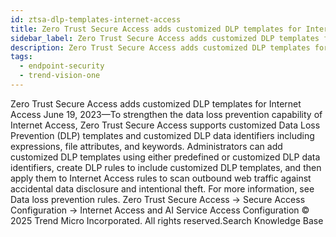 ```yaml
---
id: ztsa-dlp-templates-internet-access
title: Zero Trust Secure Access adds customized DLP templates for Internet Access
sidebar_label: Zero Trust Secure Access adds customized DLP templates for Internet Access
description: Zero Trust Secure Access adds customized DLP templates for Internet Access
tags:
  - endpoint-security
  - trend-vision-one
---
```


 Zero Trust Secure Access adds customized DLP templates for Internet Access June 19, 2023—To strengthen the data loss prevention capability of Internet Access, Zero Trust Secure Access supports customized Data Loss Prevention (DLP) templates and customized DLP data identifiers including expressions, file attributes, and keywords. Administrators can add customized DLP templates using either predefined or customized DLP data identifiers, create DLP rules to include customized DLP templates, and then apply them to Internet Access rules to scan outbound web traffic against accidental data disclosure and intentional theft. For more information, see Data loss prevention rules. Zero Trust Secure Access → Secure Access Configuration → Internet Access and AI Service Access Configuration © 2025 Trend Micro Incorporated. All rights reserved.Search Knowledge Base